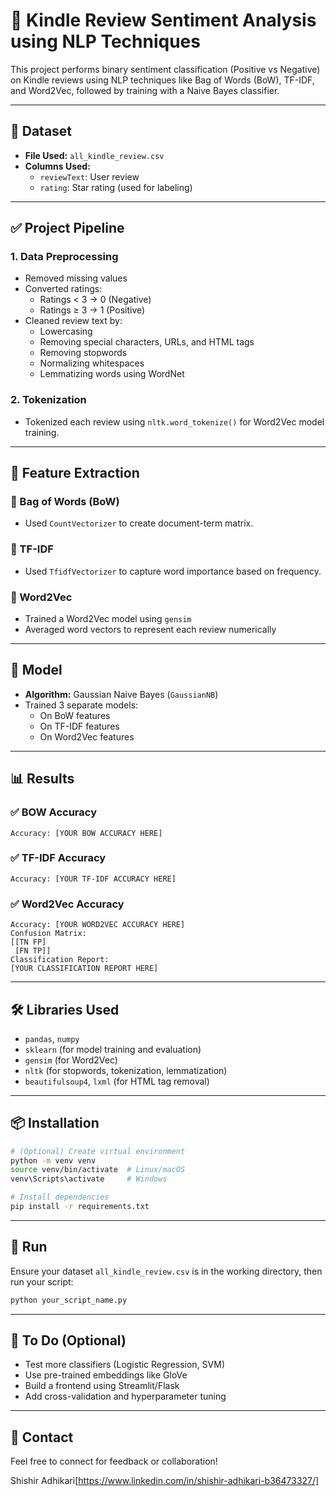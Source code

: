 
# 📘 Kindle Review Sentiment Analysis using NLP Techniques

This project performs binary sentiment classification (Positive vs Negative) on Kindle reviews using NLP techniques like Bag of Words (BoW), TF-IDF, and Word2Vec, followed by training with a Naive Bayes classifier.

---

## 📁 Dataset

- **File Used:** `all_kindle_review.csv`
- **Columns Used:**
  - `reviewText`: User review
  - `rating`: Star rating (used for labeling)

---

## ✅ Project Pipeline

### 1. Data Preprocessing

- Removed missing values
- Converted ratings:
  - Ratings < 3 → 0 (Negative)
  - Ratings ≥ 3 → 1 (Positive)
- Cleaned review text by:
  - Lowercasing
  - Removing special characters, URLs, and HTML tags
  - Removing stopwords
  - Normalizing whitespaces
  - Lemmatizing words using WordNet

### 2. Tokenization

- Tokenized each review using `nltk.word_tokenize()` for Word2Vec model training.

---

## 🧠 Feature Extraction

### 🔹 Bag of Words (BoW)
- Used `CountVectorizer` to create document-term matrix.

### 🔹 TF-IDF
- Used `TfidfVectorizer` to capture word importance based on frequency.

### 🔹 Word2Vec
- Trained a Word2Vec model using `gensim`
- Averaged word vectors to represent each review numerically

---

## 🤖 Model

- **Algorithm:** Gaussian Naive Bayes (`GaussianNB`)
- Trained 3 separate models:
  - On BoW features
  - On TF-IDF features
  - On Word2Vec features

---

## 📊 Results

### ✅ BOW Accuracy
```
Accuracy: [YOUR BOW ACCURACY HERE]
```

### ✅ TF-IDF Accuracy
```
Accuracy: [YOUR TF-IDF ACCURACY HERE]
```

### ✅ Word2Vec Accuracy
```
Accuracy: [YOUR WORD2VEC ACCURACY HERE]
Confusion Matrix:
[[TN FP]
 [FN TP]]
Classification Report:
[YOUR CLASSIFICATION REPORT HERE]
```

---

## 🛠 Libraries Used

- `pandas`, `numpy`
- `sklearn` (for model training and evaluation)
- `gensim` (for Word2Vec)
- `nltk` (for stopwords, tokenization, lemmatization)
- `beautifulsoup4`, `lxml` (for HTML tag removal)

---

## 📦 Installation

```bash
# (Optional) Create virtual environment
python -m venv venv
source venv/bin/activate  # Linux/macOS
venv\Scripts\activate     # Windows

# Install dependencies
pip install -r requirements.txt
```

---

## 🚀 Run

Ensure your dataset `all_kindle_review.csv` is in the working directory, then run your script:

```bash
python your_script_name.py
```

---

## 📌 To Do (Optional)

- Test more classifiers (Logistic Regression, SVM)
- Use pre-trained embeddings like GloVe
- Build a frontend using Streamlit/Flask
- Add cross-validation and hyperparameter tuning

---

## 📧 Contact

Feel free to connect for feedback or collaboration!

Shishir Adhikari[https://www.linkedin.com/in/shishir-adhikari-b36473327/]
